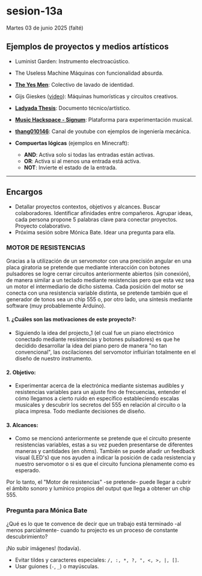 # sesion-13a

Martes 03 de junio 2025 (falté)

## Ejemplos de proyectos y medios artísticos

- Luminist Garden: Instrumento electroacústico.  
- The Useless Machine Máquinas con funcionalidad absurda.
- **[The Yes Men](https://es.wikipedia.org/wiki/The_Yes_Men)**: Colectivo de lavado de identidad.  
- Gijs Gieskes ([video](https://www.youtube.com/watch?v=swtgayqjDXU)): Máquinas humorísticas y circuitos creativos.  
- **[Ladyada Thesis](https://www.ladyada.net/media/pub/thesis.pdf)**: Documento técnico/artístico.  
- **[Music Hackspace - Signum](https://musichackspace.org/signum/)**: Plataforma para experimentación musical.  
- **[thang010146](https://www.youtube.com/user/thang010146)**: Canal de youtube con ejemplos de ingeniería mecánica.

- **Compuertas lógicas** (ejemplos en Minecraft):  
  - **AND**: Activa solo si todas las entradas están activas.  
  - **OR**: Activa si al menos una entrada está activa.  
  - **NOT**: Invierte el estado de la entrada.  

---  

## Encargos  

- Detallar proyectos contextos, objetivos y alcances. Buscar colaboradores. Identificar afinidades entre compañeros. Agrupar ideas, cada persona propone 5 palabras clave para conectar proyectos. Proyecto colaborativo.
- Próxima sesión sobre Mónica Bate. Idear una pregunta para ella.

### **MOTOR DE RESISTENCIAS**

Gracias a la utilización de un servomotor con una precisión angular en una placa giratoria se pretende que mediante interacción con botones pulsadores se logre cerrar circuitos anteriormente abiertos (sin conexión), de manera similar a un teclado mediante resistencias pero que esta vez sea un motor el intermediario de dicho sistema. Cada posición del motor se conecta con una resistencia variable distinta, se pretende también que el generador de tonos sea un chip 555 o, por otro lado, una síntesis mediante software (muy probablemente Arduino).

#### 1. **¿Cuáles son las motivaciones de este proyecto?:**

- Siguiendo la idea del projecto_1 (el cual fue un piano electrónico conectado mediante resistencias y botones pulsadores) es que he decidido desarrollar la idea del piano pero de manera "no tan convencional", las oscilaciones del servomotor influirían totalmente en el diseño de nuestro instrumento.

#### 2. **Objetivo:**

- Experimentar acerca de la electrónica mediante sistemas audibles y resistencias variables para un ajuste fino de frecuencias, entender el cómo llegamos a cierto ruido en específico estableciendo escalas musicales y descubrir los secretos del 555 en relación al circuito o la placa impresa. Todo mediante decisiones de diseño.

#### 3. **Alcances:**

- Como se mencionó anteriormente se pretende que el circuito presente resistencias variables, estas a su vez pueden presentarse de diferentes maneras y cantidades (en ohms). También se puede añadir un feedback visual (LED's) que nos ayuden a indicar la posición de cada resistencia y nuestro servomotor o si es que el circuito funciona plenamente como es esperado.

Por lo tanto, el "Motor de resistencias" -se pretende- puede llegar a cubrir el ámbito sonoro y lumínico propios del output que llega a obtener un chip 555.

### Pregunta para Mónica Bate

¿Qué es lo que te convence de decir que un trabajo está terminado -al menos parcialmente- cuando tu projecto es un proceso de constante descubrimiento?

¡No subir imágenes! (todavía).

- Evitar tildes y caracteres especiales: `/, :, *, ?, ", <, >, |, []`.  
- Usar guiones (`-`, `_`) o mayúsculas.
